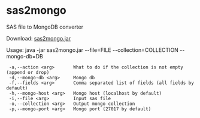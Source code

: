 sas2mongo
=========

SAS file to MongoDB converter

Download: [sas2mongo.jar](https://github.com/xantorohara/sas2mongo/raw/master/target/sas2mongo.jar)

Usage: java -jar sas2mongo.jar --file=FILE --collection=COLLECTION --mongo-db=DB
```
 -a,--action <arg>       What to do if the collection is not empty (append or drop)
 -d,--mongo-db <arg>     Mongo db
 -f,--fields <arg>       Comma separated list of fields (all fields by default)
 -h,--mongo-host <arg>   Mongo host (localhost by default)
 -i,--file <arg>         Input sas file
 -o,--collection <arg>   Output mongo collection
 -p,--mongo-port <arg>   Mongo port (27017 by default)
```
